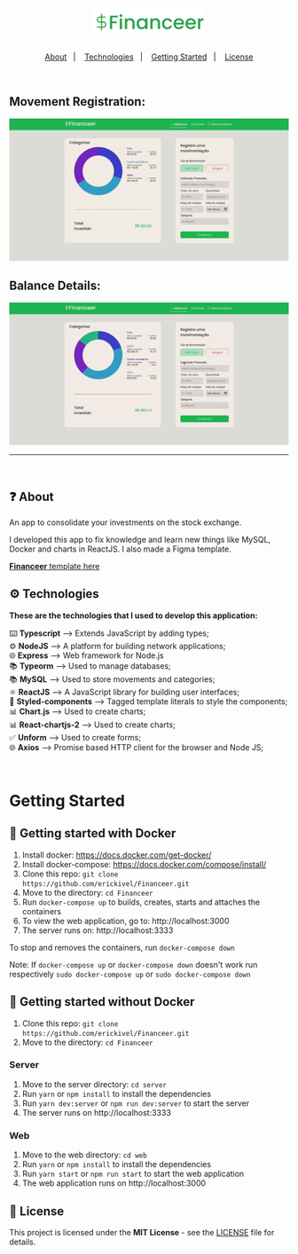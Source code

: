 <h1 align="center">
    <img src="./assets/logo.svg" alt="Financeer Logo" width="40%">
</h1>

<p align="center">
  <a href="#question-about">About</a>&nbsp;&nbsp;&nbsp;|&nbsp;&nbsp;&nbsp;
  <a href="#gear-technologies">Technologies</a>&nbsp;&nbsp;&nbsp;|&nbsp;&nbsp;&nbsp;
  <a href="#getting-started">Getting Started</a>&nbsp;&nbsp;&nbsp;|&nbsp;&nbsp;&nbsp;
  <a href="#memo-license">License</a>
</p>


</br>

## Movement Registration:

<p align="center" >
    <img src="./assets/movementRegistration.gif" alt="Movement Registration">
</p>

## Balance Details:

<p align="center">
<img src="./assets/balanceDetails.gif" alt="Balance Details">
</p>

---

</br> 

## :question: About

An app to consolidate your investments on the stock exchange. 

I developed this app to fix knowledge and learn new things like MySQL, Docker and charts in ReactJS. I also made a Figma template.

<a href="https://www.figma.com/file/dKtXzM663UyWlqjPt7sMLo/Financeer?node-id=0%3A1"> **Financeer** template here</a> 


## :gear: Technologies

**These are the technologies that I used to develop this application:**

⌨️ <strong>Typescript</strong> —> Extends JavaScript by adding types;</br> 
⚙️ <strong>NodeJS</strong> —> A platform for building network applications;</br>
🌐 <strong>Express</strong> —> Web framework for Node.js</br>
📚 <strong>Typeorm</strong> —> Used to manage databases;</br>
📚 <strong>MySQL</strong> —> Used to store movements and categories;</br>
⚛️ <strong>ReactJS</strong> —> A JavaScript library for building user interfaces;</br>
💅 <strong>Styled-components</strong> —> Tagged template literals to style the components;</br>
📊 <strong>Chart.js</strong> —> Used to create charts;</br>
📊 <strong>React-chartjs-2</strong> —> Used to create charts;</br>
✅ <strong>Unform</strong> —> Used to create forms;</br>
🌐 <strong>Axios</strong> —> Promise based HTTP client for the browser and Node JS;</br>

</br>

# Getting Started

## :rocket: Getting started with Docker
1. Install docker: https://docs.docker.com/get-docker/
2. Install docker-compose: https://docs.docker.com/compose/install/
3. Clone this repo: `git clone https://github.com/erickivel/Financeer.git`
4. Move to the directory: `cd Financeer`
5. Run `docker-compose up` to builds, creates, starts and attaches the containers
6. To view the web application, go to: http://localhost:3000
7. The server runs on: http://localhost:3333

To stop and removes the containers, run `docker-compose down` 

Note: If `docker-compose up` or `docker-compose down` doesn't work run respectively `sudo docker-compose up` or `sudo docker-compose down`

## :rocket: Getting started without Docker
1. Clone this repo: `git clone https://github.com/erickivel/Financeer.git`
2. Move to the directory: `cd Financeer`

### Server
1. Move to the server directory: `cd server`
2. Run `yarn` or `npm install` to install the dependencies
3. Run `yarn dev:server` or `npm run dev:server` to start the server
4. The server runs on http://localhost:3333

### Web
1. Move to the web directory: `cd web`
2. Run `yarn` or `npm install` to install the dependencies
3. Run `yarn start` or `npm run start` to start the web application
4. The web application runs on http://localhost:3000

## :memo: License

This project is licensed under the **MIT License** - see the [LICENSE](LICENSE) file for details.
